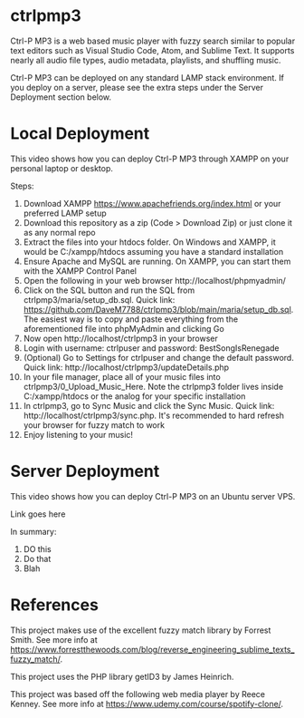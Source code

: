 # ctrlpmp3
 
Ctrl-P MP3 is a web based music player with fuzzy search similar to popular text editors such as Visual Studio Code, Atom, and Sublime Text. It supports nearly all audio file types, audio metadata, playlists, and shuffling music. 

Ctrl-P MP3 can be deployed on any standard LAMP stack environment. If you deploy on a server, please see the extra steps under the Server Deployment section below.

# Local Deployment
This video shows how you can deploy Ctrl-P MP3 through XAMPP on your personal laptop or desktop.

Steps:
1. Download XAMPP https://www.apachefriends.org/index.html or your preferred LAMP setup
2. Download this repository as a zip (Code > Download Zip) or just clone it as any normal repo
3. Extract the files into your htdocs folder. On Windows and XAMPP, it would be C:/xampp/htdocs assuming you have a standard installation
4. Ensure Apache and MySQL are running. On XAMPP, you can start them with the XAMPP Control Panel
5. Open the following in your web browser http://localhost/phpmyadmin/
6. Click on the SQL button and run the SQL from ctrlpmp3/maria/setup_db.sql. Quick link: https://github.com/DaveM7788/ctrlpmp3/blob/main/maria/setup_db.sql. The easiest way is to copy and paste everything from the aforementioned file into phpMyAdmin and clicking Go
7. Now open http://localhost/ctrlpmp3 in your browser
8. Login with username: ctrlpuser and password: BestSongIsRenegade
9. (Optional) Go to Settings for ctrlpuser and change the default password. Quick link: http://localhost/ctrlpmp3/updateDetails.php
10. In your file manager, place all of your music files into ctrlpmp3/0_Upload_Music_Here. Note the ctrlpmp3 folder lives inside C:/xampp/htdocs or the analog for your specific installation
11. In ctrlpmp3, go to Sync Music and click the Sync Music. Quick link: http://localhost/ctrlpmp3/sync.php. It's recommended to hard refresh your browser for fuzzy match to work
12. Enjoy listening to your music!

# Server Deployment
This video shows how you can deploy Ctrl-P MP3 on an Ubuntu server VPS.

Link goes here

In summary:
1. DO this
2. Do that
3. Blah

# References
This project makes use of the excellent fuzzy match library by Forrest Smith. See more info at https://www.forrestthewoods.com/blog/reverse_engineering_sublime_texts_fuzzy_match/.

This project uses the PHP library getID3 by James Heinrich.

This project was based off the following web media player by Reece Kenney. See more info at https://www.udemy.com/course/spotify-clone/.